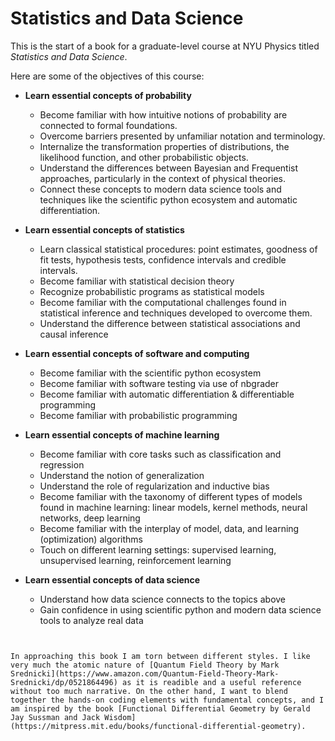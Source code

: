 # Statistics and Data Science

This is the start of a book for a graduate-level course at NYU Physics titled *Statistics and Data Science*.

Here are some of the objectives of this course:

 * **Learn essential concepts of probability**

    * Become familiar with how intuitive notions of probability are connected to formal foundations. 
    * Overcome barriers presented by unfamiliar notation and terminology.
    * Internalize the transformation properties of distributions, the likelihood function, and other probabilistic objects. 
    * Understand the differences between Bayesian and Frequentist approaches, particularly in the context of physical theories.
    * Connect these concepts to modern data science tools and techniques like the scientific python ecosystem and automatic differentiation.

 * **Learn essential concepts of statistics**

    * Learn classical statistical procedures: point estimates, goodness of fit tests, hypothesis tests, confidence intervals and credible intervals.
    * Become familiar with statistical decision theory 
    * Recognize probabilistic programs as statistical models
    * Become familiar with the computational challenges found in statistical inference and techniques developed to overcome them. 
    * Understand the difference between statistical associations and causal inference

 * **Learn essential concepts of software and computing**

    * Become familiar with the scientific python ecosystem
    * Become familiar with software testing via use of nbgrader
    * Become familiar with automatic differentiation & differentiable programming 
    * Become familiar with probabilistic programming

 * **Learn essential concepts of machine learning**

    * Become familiar with core tasks such as classification and regression
    * Understand the notion of generalization
    * Understand the role of regularization and inductive bias
    * Become familiar with the taxonomy of different types of models found in machine learning: linear models, kernel methods, neural networks, deep learning
    * Become familiar with the interplay of model, data, and learning (optimization) algorithms
    * Touch on different learning settings: supervised learning, unsupervised learning, reinforcement learning

 * **Learn essential concepts of data science**

    * Understand how data science connects to the topics above
    * Gain confidence in using scientific python and modern data science tools to analyze real data

```{warning} Please note that the class website is under active development, and content will be added throughout the duration of the course.
```


```{tip} If you would like to audit this class, email Prof. Cranmer (kyle.cranmer at nyu ) with your NYU netID
```

```{note}
In approaching this book I am torn between different styles. I like very much the atomic nature of [Quantum Field Theory by Mark Srednicki](https://www.amazon.com/Quantum-Field-Theory-Mark-Srednicki/dp/0521864496) as it is readible and a useful reference without too much narrative. On the other hand, I want to blend together the hands-on coding elements with fundamental concepts, and I am inspired by the book [Functional Differential Geometry by Gerald Jay Sussman and Jack Wisdom](https://mitpress.mit.edu/books/functional-differential-geometry). 
```